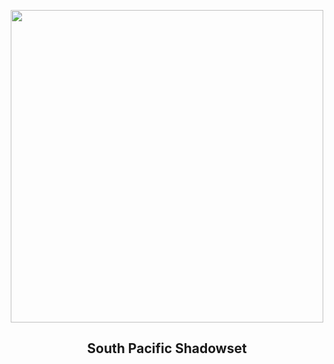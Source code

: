 
<p align="center"><img src="https://apod.nasa.gov/apod/image/2408/FijiMoonsetWangJin1060.jpg" width="500" height="500"></p>
<h2 align="center"> South Pacific Shadowset </h2>

